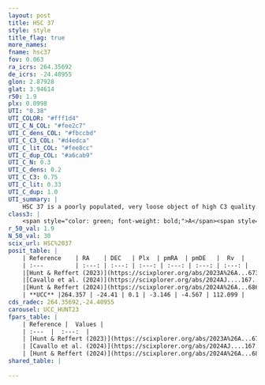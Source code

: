```yaml
---
layout: post
title: HSC 37
style: style
title_flag: true
more_names: 
fname: hsc37
fov: 0.063
ra_icrs: 264.35692
de_icrs: -24.40955
glon: 2.87928
glat: 3.94614
r50: 1.9
plx: 0.0998
UTI: "0.38"
UTI_COLOR: "#fff1d4"
UTI_C_N_COL: "#fee2c7"
UTI_C_dens_COL: "#fbccbd"
UTI_C_C3_COL: "#d4edca"
UTI_C_lit_COL: "#fee8cc"
UTI_C_dup_COL: "#a6cab9"
UTI_C_N: 0.3
UTI_C_dens: 0.2
UTI_C_C3: 0.75
UTI_C_lit: 0.33
UTI_C_dup: 1.0
UTI_summary: |
    HSC 37 is a poorly populated, very loose object of high C3 quality. It was recently reported in the literature.
class3: |
    <span style="color: green; font-weight: bold;">A</span><span style="color: #FFC300; font-weight: bold;">B</span>
r_50_val: 1.9
N_50_val: 30
scix_url: HSC%2037
posit_table: |
    | Reference    | RA    | DEC   | Plx  | pmRA  | pmDE   |  Rv  |
    | :---         | :---: | :---: | :---: | :---: | :---: | :---: |
    |[Hunt & Reffert (2023)](https://scixplorer.org/abs/2023A%26A...673A.114H) | 264.355 | -24.406 | 0.097 | -3.173 | -4.548 | 21.863 |
    |[Cavallo et al. (2024)](https://scixplorer.org/abs/2024AJ....167...12C) | 264.35 | -24.433 | 0.096 | -- | -- | -- |
    |[Hunt & Reffert (2024)](https://scixplorer.org/abs/2024A%26A...686A..42H) | 264.355 | -24.406 | 0.097 | -3.173 | -4.548 | 21.863 |
    | **UCC** |264.357 | -24.41 | 0.1 | -3.146 | -4.567 | 112.099 | 
cds_radec: 264.35692,-24.40955
carousel: UCC_HUNT23
fpars_table: |
    | Reference |  Values |
    | :---  |  :---:  |
    | [Hunt & Reffert (2023)](https://scixplorer.org/abs/2023A%26A...673A.114H) | `AV50=4.329, diffAV50=2.855, MOD50=14.816, logAge50=7.26` |
    | [Cavallo et al. (2024)](https://scixplorer.org/abs/2024AJ....167...12C) | `AV50=4.2, dMod50=13.25, logAge50=7.55, [Fe/H]50=-0.15` |
    | [Hunt & Reffert (2024)](https://scixplorer.org/abs/2024A%26A...686A..42H) | `MassJ=2060.21` |
shared_table: |
    
---
```

